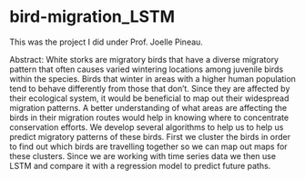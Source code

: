 # bird-migration_LSTM
This was the project I did under Prof. Joelle Pineau.

Abstract: White storks are migratory birds that have a diverse migratory pattern that often causes varied wintering locations among juvenile birds within the species. Birds that winter in areas with a higher human population tend to behave differently from those that don’t. Since they are affected by their ecological system, it would be beneficial to map out their widespread migration patterns. A better understanding of what areas are affecting the birds in their migration routes would help in knowing where to concentrate conservation efforts. We develop several algorithms to help us to help us predict migratory patterns of these birds. First we cluster the birds in order to find out which birds are travelling together so we can map out maps for these clusters. Since we are working with time series data we then use LSTM and compare it with a regression model to predict future paths.
